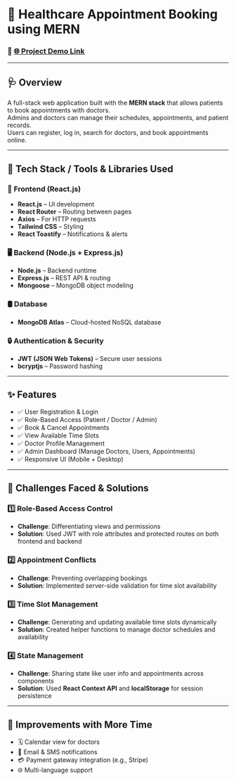 # 🏥 Healthcare Appointment Booking using MERN

### 🚀 [🌐 Project Demo Link](https://drive.google.com/file/d/1870Sz7F_MDnYQBrWp9FORQWEcKo--L_H/view?usp=drive_link)

---

## 🩺 Overview

A full-stack web application built with the **MERN stack** that allows patients to book appointments with doctors.  
Admins and doctors can manage their schedules, appointments, and patient records.  
Users can register, log in, search for doctors, and book appointments online.

---

## 🚀 Tech Stack / Tools & Libraries Used

### 🔧 Frontend (React.js)
- **React.js** – UI development  
- **React Router** – Routing between pages  
- **Axios** – For HTTP requests  
- **Tailwind CSS** – Styling  
- **React Toastify** – Notifications & alerts  

### 🖥️ Backend (Node.js + Express.js)
- **Node.js** – Backend runtime  
- **Express.js** – REST API & routing  
- **Mongoose** – MongoDB object modeling  

### 🛢️ Database
- **MongoDB Atlas** – Cloud-hosted NoSQL database  

### 🔒 Authentication & Security
- **JWT (JSON Web Tokens)** – Secure user sessions  
- **bcryptjs** – Password hashing  

---

## ✨ Features

- ✅ User Registration & Login  
- ✅ Role-Based Access (Patient / Doctor / Admin)  
- ✅ Book & Cancel Appointments  
- ✅ View Available Time Slots  
- ✅ Doctor Profile Management  
- ✅ Admin Dashboard (Manage Doctors, Users, Appointments)  
- ✅ Responsive UI (Mobile + Desktop)  

---

## 🧗 Challenges Faced & Solutions

### 1️⃣ Role-Based Access Control
- **Challenge**: Differentiating views and permissions  
- **Solution**: Used JWT with role attributes and protected routes on both frontend and backend  

### 2️⃣ Appointment Conflicts
- **Challenge**: Preventing overlapping bookings  
- **Solution**: Implemented server-side validation for time slot availability  

### 3️⃣ Time Slot Management
- **Challenge**: Generating and updating available time slots dynamically  
- **Solution**: Created helper functions to manage doctor schedules and availability  

### 4️⃣ State Management
- **Challenge**: Sharing state like user info and appointments across components  
- **Solution**: Used **React Context API** and **localStorage** for session persistence  


---
## 📌 Improvements with More Time

- 🗓️ Calendar view for doctors  
- 📧 Email & SMS notifications  
- 💳 Payment gateway integration (e.g., Stripe)    
- 🌐 Multi-language support  
